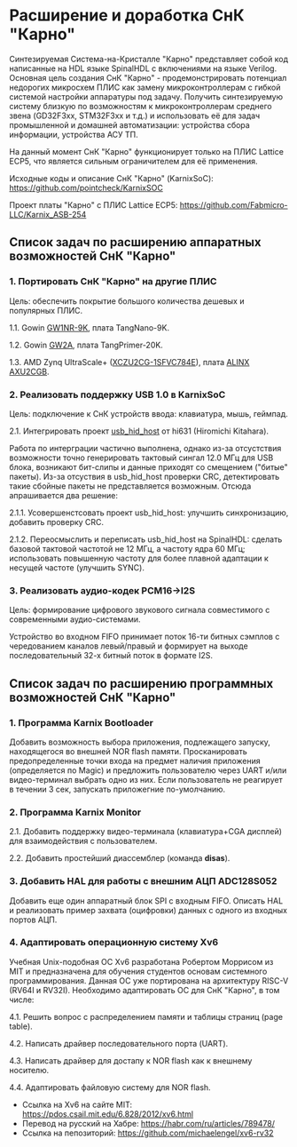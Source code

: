 # Расширение и доработка СнК "Карно"

Синтезируемая Система-на-Кристалле "Карно" представляет собой код написанные на HDL языке SpinalHDL с включениями на языке Verilog.
Основная цель создания СнК "Карно" - продемонстрировать потенциал недорогих микросхем ПЛИС как замену микроконтроллерам с гибкой системой настройки аппаратуры под задачу.
Получить синтезируемую систему близкую по возможностям к микроконтроллерам среднего звена (GD32F3xx, STM32F3xx и т.д.) и использовать её для задач промышленной и домашней автоматизации: устройства сбора информации, устройства АСУ ТП.

На данный момент СнК "Карно" функционирует только на ПЛИС Lattice ECP5, что является сильным ограничителем для её применения.

Исходные коды и описание СнК "Карно" (KarnixSoC): https://github.com/pointcheck/KarnixSOC

Проект платы "Карно" с ПЛИС Lattice ECP5: https://github.com/Fabmicro-LLC/Karnix_ASB-254

## Список задач по расширению аппаратных возможностей СнК "Карно"

### 1. Портировать СнК "Карно" на другие ПЛИС

Цель: обеспечить покрытие большого количества дешевых и популярных ПЛИС.

  1.1. Gowin [GW1NR-9K](https://www.gowinsemi.com/en/product/detail/49/), плата TangNano-9K.
  
  1.2. Gowin [GW2A](https://www.gowinsemi.com/en/product/detail/38/), плата TangPrimer-20K.
  
  1.3. AMD Zynq UltraScale+ ([XCZU2CG-1SFVC784E](https://www.digchip.com/datasheets/parts/datasheet/2/534/XCZU2CG-1SFVC784E-pdf.php)), плата [ALINX AXU2CGB](https://www.en.alinx.com/Product/SoC-Development-Boards/Zynq-UltraScale-plus-MPSoC/AXU2CGB.html).
   
### 2. Реализовать поддержку USB 1.0 в KarnixSoC

Цель: подключение к СнК устройств ввода: клавиатура, мышь, геймпад.

  2.1. Интегрировать проект [usb_hid_host](https://github.com/nand2mario/usb_hid_host) от  hi631 (Hiromichi Kitahara).

Работа по интерграции частично выполнена, однако из-за отсустствия возможности точно генерировать тактовый сингал 12.0 МГц для USB блока, возникают бит-слипы и данные приходят со смещением ("битые" пакеты). Из-за отсуствия в usb_hid_host проверки CRC, детектировать такие сбойные пакеты не представляется возможным. Отсюда апрашивается два решение:

  2.1.1. Усовершенстсовать проект usb_hid_host: улучшить синхронизацию, добавить проверку CRC.
  
  2.1.2. Переосмыслить и переписать usb_hid_host на SpinalHDL: сделать базовой тактовой частотой не 12 МГц, а частоту ядра 60 МГц; использовать повышенную частоту для более плавной адаптации к несущей частоте (улучшить SYNC).

### 3. Реализовать аудио-кодек PCM16->I2S

Цель: формирование цифрового звукового сигнала совместимого с современными аудио-системами.

Устройство во входном FIFO принимает поток 16-ти битных сэмплов с чередованием каналов левый/правый и формирует на выходе последовательный 32-х битный поток в формате I2S.

## Список задач по расширению программных возможностей СнК "Карно"

### 1. Программа Karnix Bootloader

Добавить возможность выбора приложения, подлежащего запуску, находящегося во внешней NOR flash памяти. Просканировать предопределенные точки входа на предмет наличия приложения (определяется по Magic) и предложить пользователю через UART и/или видео-терминал выбрать одно из них. Если пользователь не реагирует в течении 3 сек, запускать приложегние по-умолчанию.

### 2. Программа Karnix Monitor

  2.1. Добавить поддержку видео-терминала (клавиатура+CGA дисплей) для взаимодействия с пользователем.
  
  2.2. Добавить простейший диассемблер (команда **disas**).

### 3. Добавить HAL для работы с внешним АЦП ADC128S052

Добавить еще один аппаратный блок SPI с входным FIFO. Описать HAL и реализовать пример захвата (оцифровки) данных с одного из входных портов АЦП.

### 4. Адаптировать операционную систему Xv6

Учебная Unix-подобная ОС Xv6 разработана Робертом Моррисом из MIT и предназначена для обучения студентов основам системного программирования. Данная ОС уже портирована на архитектуру RISC-V (RV64I и RV32I). Необходимо адаптировать ОС для СнК "Карно", в том числе:

  4.1. Решить вопрос с распределением памяти и таблицы страниц (page table).
  
  4.2. Написать драйвер последовательного порта (UART).
  
  4.3. Написать драйвер для достапу к NOR flash как к внешнему носителю.
  
  4.4. Адаптировать файловую систему для NOR flash.

- Ссылка на Xv6 на сайте MIT: https://pdos.csail.mit.edu/6.828/2012/xv6.html
- Перевод на русский на Хабре: https://habr.com/ru/articles/789478/
- Ссылка на пепозиторий: https://github.com/michaelengel/xv6-rv32

